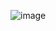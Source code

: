 
![image](https://user-images.githubusercontent.com/26943671/197100451-6d71ad16-114b-40a3-9c5e-b45f367d51e0.png)
